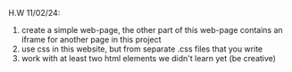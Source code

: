 H.W 11/02/24:
1) create a simple web-page, the other part of this web-page contains an iframe for another page in this project
2) use css in this website, but from separate .css files that you write
3) work with at least two html elements we didn't learn yet (be creative)